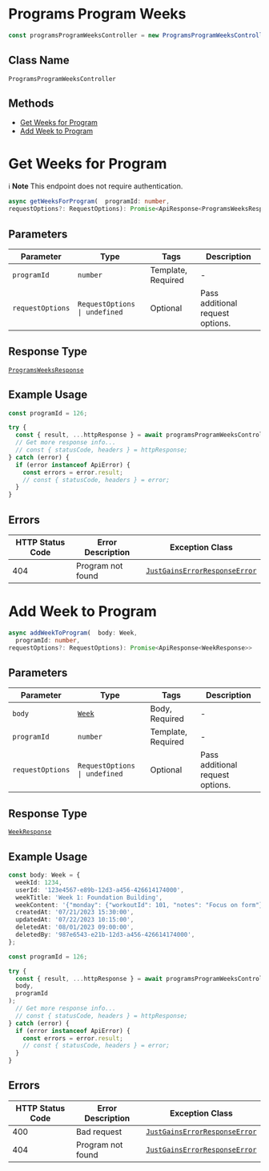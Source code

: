 # Programs Program Weeks

```ts
const programsProgramWeeksController = new ProgramsProgramWeeksController(client);
```

## Class Name

`ProgramsProgramWeeksController`

## Methods

* [Get Weeks for Program](../../doc/controllers/programs-program-weeks.md#get-weeks-for-program)
* [Add Week to Program](../../doc/controllers/programs-program-weeks.md#add-week-to-program)


# Get Weeks for Program

:information_source: **Note** This endpoint does not require authentication.

```ts
async getWeeksForProgram(  programId: number,
requestOptions?: RequestOptions): Promise<ApiResponse<ProgramsWeeksResponse>>
```

## Parameters

| Parameter | Type | Tags | Description |
|  --- | --- | --- | --- |
| `programId` | `number` | Template, Required | - |
| `requestOptions` | `RequestOptions \| undefined` | Optional | Pass additional request options. |

## Response Type

[`ProgramsWeeksResponse`](../../doc/models/programs-weeks-response.md)

## Example Usage

```ts
const programId = 126;

try {
  const { result, ...httpResponse } = await programsProgramWeeksController.getWeeksForProgram(programId);
  // Get more response info...
  // const { statusCode, headers } = httpResponse;
} catch (error) {
  if (error instanceof ApiError) {
    const errors = error.result;
    // const { statusCode, headers } = error;
  }
}
```

## Errors

| HTTP Status Code | Error Description | Exception Class |
|  --- | --- | --- |
| 404 | Program not found | [`JustGainsErrorResponseError`](../../doc/models/just-gains-error-response-error.md) |


# Add Week to Program

```ts
async addWeekToProgram(  body: Week,
  programId: number,
requestOptions?: RequestOptions): Promise<ApiResponse<WeekResponse>>
```

## Parameters

| Parameter | Type | Tags | Description |
|  --- | --- | --- | --- |
| `body` | [`Week`](../../doc/models/week.md) | Body, Required | - |
| `programId` | `number` | Template, Required | - |
| `requestOptions` | `RequestOptions \| undefined` | Optional | Pass additional request options. |

## Response Type

[`WeekResponse`](../../doc/models/week-response.md)

## Example Usage

```ts
const body: Week = {
  weekId: 1234,
  userId: '123e4567-e89b-12d3-a456-426614174000',
  weekTitle: 'Week 1: Foundation Building',
  weekContent: '{"monday": {"workoutId": 101, "notes": "Focus on form"}, "wednesday": {"workoutId": 102, "notes": "Increase weight if possible"}, "friday": {"workoutId": 103, "notes": "Cool down properly"}}',
  createdAt: '07/21/2023 15:30:00',
  updatedAt: '07/22/2023 10:15:00',
  deletedAt: '08/01/2023 09:00:00',
  deletedBy: '987e6543-e21b-12d3-a456-426614174000',
};

const programId = 126;

try {
  const { result, ...httpResponse } = await programsProgramWeeksController.addWeekToProgram(
  body,
  programId
);
  // Get more response info...
  // const { statusCode, headers } = httpResponse;
} catch (error) {
  if (error instanceof ApiError) {
    const errors = error.result;
    // const { statusCode, headers } = error;
  }
}
```

## Errors

| HTTP Status Code | Error Description | Exception Class |
|  --- | --- | --- |
| 400 | Bad request | [`JustGainsErrorResponseError`](../../doc/models/just-gains-error-response-error.md) |
| 404 | Program not found | [`JustGainsErrorResponseError`](../../doc/models/just-gains-error-response-error.md) |

